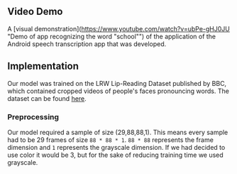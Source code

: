 ## Video Demo
A [visual demonstration](https://www.youtube.com/watch?v=ubPe-gHJ0JU "Demo of app recognizing the word "school"") of the application of the Android speech transcription app that was developed.
## Implementation
Our model was trained on the LRW Lip-Reading Dataset published by BBC, which contained cropped videos of people's faces pronouncing words. The dataset can be found [here](http://www.robots.ox.ac.uk/~vgg/data/lip_reading/lrw1.html).
### Preprocessing
Our model required a sample of size (29,88,88,1). This means every sample had to be 29 frames of size `88 * 88 * 1`. `88 * 88` represents the frame dimension and `1` represents the grayscale dimension. If we had decided to use color it would be 3, but for the sake of reducing training time we used grayscale.
